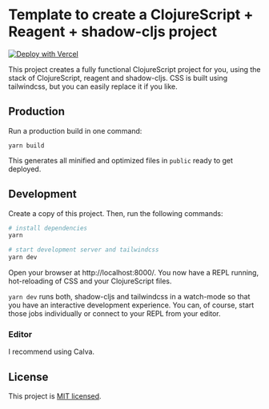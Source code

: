 # Template to create a ClojureScript + Reagent + shadow-cljs project

[![Deploy with Vercel](https://vercel.com/button)](https://vercel.com/new/clone?repository-url=https%3A%2F%2Fgithub.com%2Fschnaq%2Fcljs-reagent-template)

This project creates a fully functional ClojureScript project for you, using the
stack of ClojureScript, reagent and shadow-cljs. CSS is built using tailwindcss,
but you can easily replace it if you like.

## Production

Run a production build in one command:

    yarn build

This generates all minified and optimized files in `public` ready to get deployed.

## Development

Create a copy of this project. Then, run the following commands:

```bash
# install dependencies
yarn

# start development server and tailwindcss
yarn dev
```

Open your browser at http://localhost:8000/. You now have a REPL running,
hot-reloading of CSS and your ClojureScript files.

`yarn dev` runs both, shadow-cljs and tailwindcss in a watch-mode so that you
have an interactive development experience. You can, of course, start those jobs
individually or connect to your REPL from your editor.

### Editor

I recommend using Calva.

## License

This project is [MIT licensed](./LICENSE).
